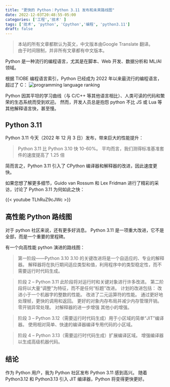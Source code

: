 ```yaml
---
title: "更快的 Python：Python 3.11 发布和未来路线图"
date: 2022-12-03T20:48:55-05:00
categories: ['工程','技术' ]
tags: ['技术', 'python', 'Cpython','编程', 'python3.11']
draft: false
---
```


> 本站的所有文章都默认为英文，中文版本由Google Translate 翻译。  
> 由于时间限制，并非所有文章都有中文版本。

Python 是一种流行的编程语言，尤其是在脚本、Web 开发、数据分析和 ML/AI 领域。

根据 TIOBE 编程语言索引，Python 已经成为 2022 年以来最流行的编程语言，超过了 C：
![programming language ranking](/se/programming_language_ranking.png "programming language ranking")


Python 因其平坦的学习曲线（与 C/C++ 等其他语言相比）、人类可读的代码和繁荣的生态系统而受到欢迎。 然而，开发人员总是抱怨 python 不比 JS 或 Lua 等其他解释语言快，甚至慢。

## Python 3.11
Python 3.11 今天（2022 年 12 月 3 日）发布，带来巨大的性能提升：

>Python 3.11 比 Python 3.10 快 10-60%。 平均而言，我们测得标准基准套件的速度提高了 1.25 倍

简而言之，Python 3.11 引入了 CPython 编译器和解释器的改进，因此速度更快。

如果您想了解更多细节，Guido van Rossum 和 Lex Fridman 进行了精彩的采访，讨论了 Python 3.11 为何如此之快：

{{< youtube TLhRuZ9cJWc >}}

## 高性能 Python 路线图
对于 python 社区来说，还有更多好消息。 Python 3.11 是一项重大改进，它不是全部，而是一个重要的里程碑。

有一个向高性能 python 演进的路线图：

>第一阶段——Python 3.10 3.10 的关键改进将是一个自适应的、专业的解释器。 解释器将在执行期间适应类型和值，利用程序中的类型稳定性，而不需要运行时代码生成。

>阶段 2 – Python 3.11 此阶段将对运行时和关键对象进行许多改进。 第二阶段将以大量“调整”为特征，而不是任何“标题”改进。 计划的改进包括： 改进小于一个机器字的整数的性能。 改进了二元运算符的性能。 通过更好地处理帧，更快的调用和返回。 更好的对象内存布局并减少内存管理开销。 零开销异常处理。 对解释器的进一步增强 其他小的增强。

>阶段 3 – Python 3.12（需要运行时代码生成）用于小区域的简单“JIT”编译器。 使用相对简单、快速的编译器编译专用代码的小区域。

>阶段 4 – Python 3.13（需要运行时代码生成）扩展编译区域。 增强编译器以生成高级机器代码。

## 结论
作为 Python 用户，我为 Python 社区发布 Python 3.11 感到高兴。 随着 Python3.12 和 Python3.13 引入 JIT 编译器，Python 将变得更快更好。